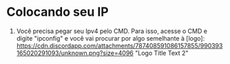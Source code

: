# Colocando seu IP

1. Você precisa pegar seu Ipv4 pelo CMD. Para isso, acesse o CMD e digite "ipconfig" e você vai procurar por algo semelhante à [logo]: https://cdn.discordapp.com/attachments/787408591086157855/990393165020291093/unknown.png?size=4096 "Logo Title Text 2"

